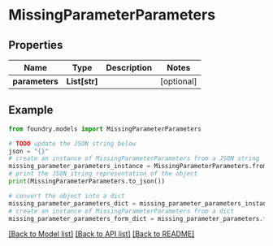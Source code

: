 # MissingParameterParameters

## Properties

Name | Type | Description | Notes
------------ | ------------- | ------------- | -------------
**parameters** | **List\[str\]** |  | \[optional\]

## Example

```python
from foundry.models import MissingParameterParameters

# TODO update the JSON string below
json = "{}"
# create an instance of MissingParameterParameters from a JSON string
missing_parameter_parameters_instance = MissingParameterParameters.from_json(json)
# print the JSON string representation of the object
print(MissingParameterParameters.to_json())

# convert the object into a dict
missing_parameter_parameters_dict = missing_parameter_parameters_instance.to_dict()
# create an instance of MissingParameterParameters from a dict
missing_parameter_parameters_form_dict = missing_parameter_parameters.from_dict(missing_parameter_parameters_dict)
```

[\[Back to Model list\]](../README.md#documentation-for-models) [\[Back to API list\]](../README.md#documentation-for-api-endpoints) [\[Back to README\]](../README.md)
